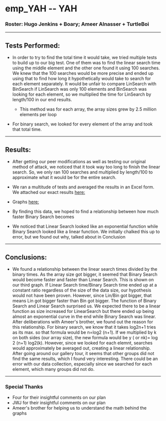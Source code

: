 # emp_YAH -- YAH
### Roster:  Hugo Jenkins + Boary; Ameer Alnasser + TurtleBoi
---
## Tests Performed:

* In order to try to find the total time it would take, we tried multiple tests to build up to our big test. One of them was to find the linear search time using the middle element and the other one found it using 100 searches. We knew that the 100 searches would be more precise and ended up using that to find how long it hypothetically would take to search for each element separately. It would be unfair to compare LinSearch with BinSearch if LinSearch was only 100 elements and BinSearch was looking for each element, so we multiplied the time for LinSearch by length/100 in our end results. 

  * This method was for each array, the array sizes grew by 2.5 million elements per loop
* For binary search, we looked for every element of the array and took that total time. 
--- 
## Results: 
* After getting our peer modifications as well as testing our original method of attack, we noticed that it took way too long to finish the linear search. So, we only ran 100 searches and multiplied by length/100 to approximate what it would be for the entire search. 

* We ran a multitude of tests and averaged the results in an Excel form. We attached our exact results [here:](https://docs.google.com/spreadsheets/d/18D3_c6V9efRh5DDQ9xt77HvQBMzrzqQNvs9rFgd-K3Q/edit?usp=sharing)
* Graphs [here:](https://docs.google.com/document/d/1rysJAFSL-ktMp3A7dJaLCnbclpuhJj8XK6FVaUrmbok/edit?usp=sharing)

* By finding this data, we hoped to find a relationship between how much faster Binary Search becomes 

* We noticed that Linear Search looked like an exponential function while Binary Search looked like a linear function. We initially chalked this up to error, but we found out why, talked about in Conclusion

--- 
## Conclusions: 
* We found a relationship between the linear search times divided by the binary times. As the array size got bigger, it seemed that Binary Search would become faster and faster than Linear Search. This is shown on our third graph. If Linear Search time/Binary Search time ended up at a constant ratio regardless of the size of the data size, our hypothesis would not have been proven. However, since Lin/Bin got bigger, that means Lin got bigger faster than Bin got bigger. The function of Binary Search and Linear Search surprised us. We expected there to be a linear function as size increased for LinearSearch but there ended up being almost an exponential curve in the end while Binary Search was linear. After deliberations with Ameer's brother, we found out the reason for this relationship. For binary search, we know that it takes log2n+1 tries as its max. so that formula would be n=log2 (n+1). If we multiplied by k on both sides (our array size), the new formula would be y ( or nk)= log 2 (n+1) log2(k). However, since we looked for each elemnt, searches would approximately be averaged out, creating a linear relationship. After going around our gallery tour, it seems that other groups did not find the same results, which I found very interesting. There could be an error with our data collection, especially since we searched for each element, which many groups did not do. 

---
### Special Thanks
* Four for their insightful comments on our plan
* JWJ for their insightful comments on our plan
* Ameer's brother for helping us to understand the math behind the graphs
